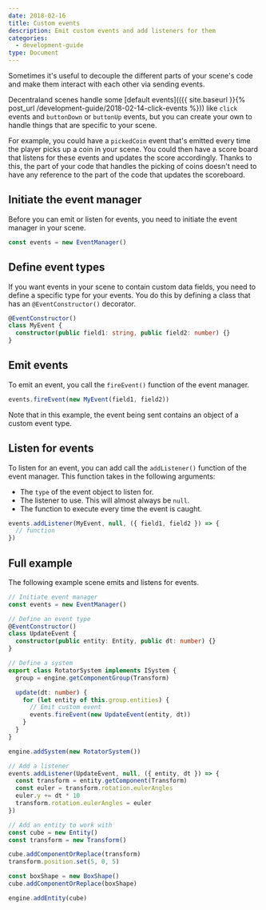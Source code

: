 ```yaml
---
date: 2018-02-16
title: Custom events
description: Emit custom events and add listeners for them
categories:
  - development-guide
type: Document
---
```


Sometimes it's useful to decouple the different parts of your scene's code and make them interact with each other via sending events.

Decentraland scenes handle some [default events](({{ site.baseurl }}{% post_url /development-guide/2018-02-14-click-events %})) like `click` events and `buttonDown` or `buttonUp` events, but you can create your own to handle things that are specific to your scene.

For example, you could have a `pickedCoin` event that's emitted every time the player picks up a coin in your scene. You could then have a score board that listens for these events and updates the score accordingly. Thanks to this, the part of your code that handles the picking of coins doesn't need to have any reference to the part of the code that updates the scoreboard.

## Initiate the event manager

Before you can emit or listen for events, you need to initiate the event manager in your scene.

```ts
const events = new EventManager()
```

## Define event types

If you want events in your scene to contain custom data fields, you need to define a specific type for your events. You do this by defining a class that has an `@EventConstructor()` decorator.

```ts
@EventConstructor()
class MyEvent {
  constructor(public field1: string, public field2: number) {}
}
```

## Emit events

To emit an event, you call the `fireEvent()` function of the event manager.

```ts
events.fireEvent(new MyEvent(field1, field2))
```

Note that in this example, the event being sent contains an object of a custom event type.

## Listen for events

To listen for an event, you can add call the `addListener()` function of the event manager. This function takes in the following arguments:

- The `type` of the event object to listen for.
- The listener to use. This will almost always be `null`.
- The function to execute every time the event is caught.

```ts
events.addListener(MyEvent, null, ({ field1, field2 }) => {
  // function
})
```

## Full example

The following example scene emits and listens for events.

```ts
// Initiate event manager
const events = new EventManager()

// Define an event type
@EventConstructor()
class UpdateEvent {
  constructor(public entity: Entity, public dt: number) {}
}

// Define a system
export class RotatorSystem implements ISystem {
  group = engine.getComponentGroup(Transform)

  update(dt: number) {
    for (let entity of this.group.entities) {
      // Emit custom event
      events.fireEvent(new UpdateEvent(entity, dt))
    }
  }
}

engine.addSystem(new RotatorSystem())

// Add a listener
events.addListener(UpdateEvent, null, ({ entity, dt }) => {
  const transform = entity.getComponent(Transform)
  const euler = transform.rotation.eulerAngles
  euler.y += dt * 10
  transform.rotation.eulerAngles = euler
})

// Add an entity to work with
const cube = new Entity()
const transform = new Transform()

cube.addComponentOrReplace(transform)
transform.position.set(5, 0, 5)

const boxShape = new BoxShape()
cube.addComponentOrReplace(boxShape)

engine.addEntity(cube)
```
